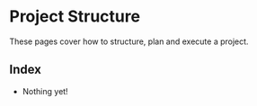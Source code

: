 # Project Structure

These pages cover how to structure, plan and execute a project.

## Index
- Nothing yet!